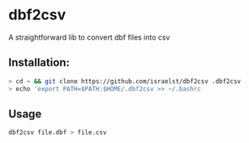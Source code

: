 # dbf2csv
A straightforward lib to convert dbf files into csv

## Installation:

```bash
> cd ~ && git clone https://github.com/israelst/dbf2csv .dbf2csv
> echo 'export PATH=$PATH:$HOME/.dbf2csv >> ~/.bashrc
```

## Usage

```bash
dbf2csv file.dbf > file.csv
```
